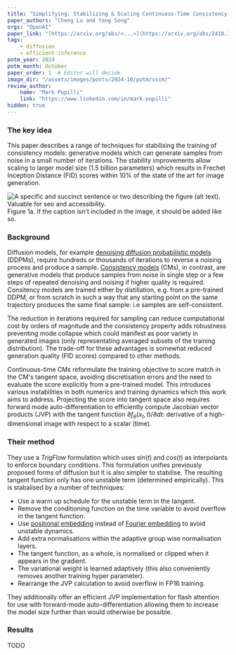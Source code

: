 ```yaml
---
title: "Simplifying, Stabilizing & Scaling Continuous-Time Consistency Models"
paper_authors: "Cheng Lu and Yang Song"
orgs: "OpenAI"
paper_link: "[https://arxiv.org/abs/<...>](https://arxiv.org/abs/2410.11081)"
tags:
    - diffusion
    - efficient-inference
potm_year: 2024
potm_month: October
paper_order: 1  # Editor will decide
image_dir: "/assets/images/posts/2024-10/potm/sscm/"
review_author:
    name: "Mark Pupilli"
    link: "https://www.linkedin.com/in/mark-pupilli"
hidden: true
---
```


### The key idea

This paper describes a range of techniques for stabilising the training of consistency models: generative models which can generate samples from noise in a small number of iterations. The stability improvements allow scaling to larger model size (1.5 billion parameters) which results in Frechet Inception Distance (FID) scores within 10% of the state of the art for image generation.

<img src="{{ page.image_dir | append: 'figure_1.png' | relative_url }}" alt="A specific and succinct sentence or two describing the figure (alt text). Valuable for seo and accessibility.">
<figcaption>Figure 1a. If the caption isn't included in the image, it should be added like so.</figcaption>

### Background
Diffusion models, for example [denoising diffusion probabilistic models](https://arxiv.org/abs/2006.11239) (DDPMs), require hundreds or thousands of iterations to reverse a noising process and produce a sample. [Consistency models](https://arxiv.org/abs/2303.01469) (CMs), in contrast, are generative models that produce samples from noise in single step or a few steps of repeated denoising and noising if higher quality is required. Consitency models are trained either by distillation, e.g. from a pre-trained DDPM, or from scratch in such a way that any starting point on the same trajectory produces the same final sample: i.e samples are self-consistent.

The reduction in iterations required for sampling can reduce computational cost by orders of magnitude and the consistency property adds robustness preventing mode collapse which could manifest as poor variety in generated images (only representating averaged subsets of the training distribution). The trade-off for these advantages is somewhat reduced generation quality (FID scores) compared to other methods.

Continuous-time CMs reformulate the training objective to score match in the CM's tangent space, avoiding discretisation errors and the need to evaluate the score explicitly from a pre-trained model. This introduces various instabilities in both numerics and training dynamics which this work aims to address. Projecting the score into tangent space also requires forward mode auto-differentiation to efficiently compute Jacobian vector products (JVP) with the tangent function $\partial {f_\theta(x_t,t)}/\partial{dt}$: derivative of a high-dimensional image with respect to a scalar (time).

### Their method

They use a _TrigFlow_ formulation which uses $sin(t)$ and $cos(t)$ as interpolants to enforce boundary conditions. This formulation unifies previously proposed forms of diffusion but it is also simpler to stabilise. The resulting tangent function only has one unstable term (determined empirically). This is stabalised by a number of techniques:

- Use a warm up schedule for the unstable term in the tangent.
- Remove the conditioning function on the time variable to avoid overflow in the tangent function.
- Use [positional embedding](https://arxiv.org/abs/1706.03762) instead of [Fourier embedding](https://arxiv.org/abs/2006.10739) to avoid unstable dynamics.
- Add extra normalisations within the adaptive group wise normalisation layers.
- The tangent function, as a whole, is normalised or clipped when it appears in the gradient.
- The variational weight is learned adaptively (this also conveniently removes another training hyper parameter).
- Rearrange the JVP calculation to avoid overflow in FP16 training.

They additionally offer an efficient JVP implementation for flash attention for use with forward-mode auto-differentiation allowing them to increase the model size further than would otherwise be possible.

### Results

TODO
